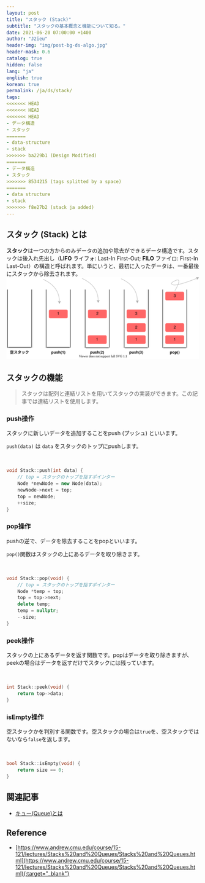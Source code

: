 ```yaml
---
layout: post
title: "スタック (Stack)"
subtitle: "スタックの基本概念と機能について知る。"
date: 2021-06-20 07:00:00 +1400
author: "J2ieu"
header-img: "img/post-bg-ds-algo.jpg"
header-mask: 0.6
catalog: true
hidden: false
lang: "ja"
english: true
korean: true
permalink: /ja/ds/stack/
tags:
<<<<<<< HEAD
<<<<<<< HEAD
<<<<<<< HEAD
- データ構造
- スタック
=======
- data-structure
- stack
>>>>>>> ba229b1 (Design Modified)
=======
- データ構造
- スタック
>>>>>>> 8534215 (tags splitted by a space)
=======
- data structure
- stack
>>>>>>> f8e27b2 (stack ja added)
---
```


## スタック (Stack) とは
**スタック**は一つの方からのみデータの追加や除去ができるデータ構造です。スタックは後入れ先出し（**LIFO** ライフォ: Last-In First-Out; **FILO** ファイロ: First-In Last-Out）の構造と呼ばれます。単にいうと、最初に入ったデータは、一番最後にスタックから除去されます。
![stack figure](/img/in-post/ds-algo/stack/stack-ja.svg)


## スタックの機能

> スタックは配列と連結リストを用いてスタックの実装ができます。この記事では連結リストを使用します。

### push操作

スタックに新しいデータを追加することをpush (プッシュ) といいます。

`push(data)` は `data` をスタックのトップにpushします。

<br>

```cpp
void Stack::push(int data) {
    // top = スタックのトップを指すポインター
    Node *newNode = new Node(data);
    newNode->next = top;
    top = newNode;
    ++size;
}
```

### pop操作

pushの逆で、データを除去することをpopといいます。

`pop()`関数はスタックの上にあるデータを取り除きます。

<br>

```cpp
void Stack::pop(void) {
    // top = スタックのトップを指すポインター
    Node *temp = top;
    top = top->next;
    delete temp;
    temp = nullptr;
    --size;
}
```

### peek操作

スタックの上にあるデータを返す関数です。popはデータを取り除きますが、peekの場合はデータを返すだけでスタックには残っています。

<br>

```cpp
int Stack::peek(void) {
    return top->data;
}
```

### isEmpty操作

空スタックかを判別する関数です。空スタックの場合は`true`を、空スタックではないなら`false`を返します。

<br>

```cpp
bool Stack::isEmpty(void) {
    return size == 0;
}
```

## 関連記事
- [キュー(Queue)とは](/ja/ds/queue)

## Reference
- [https://www.andrew.cmu.edu/course/15-121/lectures/Stacks%20and%20Queues/Stacks%20and%20Queues.html](https://www.andrew.cmu.edu/course/15-121/lectures/Stacks%20and%20Queues/Stacks%20and%20Queues.html){:target="_blank"}